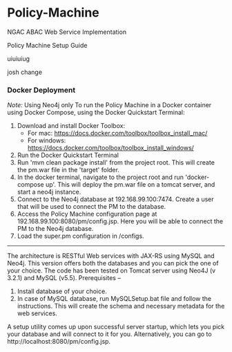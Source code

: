 # Policy-Machine
NGAC ABAC Web Service Implementation

Policy Machine Setup Guide

uiuiuiug

josh change

### Docker Deployment
*Note:* Using Neo4j only
To run the Policy Machine in a Docker container using Docker Compose, using the Docker Quickstart Terminal:
1. Download and install Docker Toolbox:
    - For mac: https://docs.docker.com/toolbox/toolbox_install_mac/
    - For windows: https://docs.docker.com/toolbox/toolbox_install_windows/
2. Run the Docker Quickstart Terminal
3. Run 'mvn clean package install' from the project root.  This will create the pm.war file in the 'target' folder.
4. In the docker terminal, navigate to the project root and run 'docker-compose up'.  This will deploy the pm.war file on a tomcat server, and start a neo4j instance.
5. Connect to the Neo4j database at 192.168.99.100:7474. Create a user that will be used to connect the PM to the database.
6. Access the Policy Machine configuration page at 192.168.99.100:8080/pm/config.jsp. Here you will be able to connect the PM to the Neo4j database.
7. Load the super.pm configuration in /configs.

---

The architecture is RESTful Web services with JAX-RS using MySQL and Neo4j. This version offers both the databases and you can pick the one of your choice. The code has been tested on Tomcat server using Neo4J (v 3.2.1) and MySQL (v5.5). 
Prerequisites – 
1.	Install database of your choice. 
2.	In case of MySQL database, run MySQLSetup.bat file and follow the instructions. This will create the schema and necessary metadata for the web services. 

A setup utility comes up upon successful server startup, which lets you pick your database and will connect to it for you. Alternatively, you can go to http://localhost:8080/pm/config.jsp.

